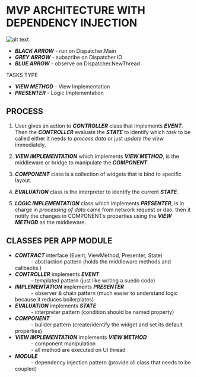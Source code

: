 # MVP ARCHITECTURE WITH DEPENDENCY INJECTION
![alt text](https://github.com/jamesdeperio/MVP_Architecture_With_Dependency_Injection/blob/master/mvp.png "mvp")
* ***BLACK ARROW*** - run on Dispatcher.Main
* ***GREY ARROW*** - subscribe on Dispatcher.IO
* ***BLUE ARROW*** - observe on Dispatcher.NewThread

TASKS TYPE
* ***VIEW METHOD*** - View Implementation
* ***PRESENTER*** - Logic Implementation

## PROCESS
1. User gives an action to ***CONTROLLER*** class that implements ***EVENT***. Then the ***CONTROLLER*** evaluate the ***STATE*** to identify which *task* to be called either it needs to *process data* or just *update the view* immediately.

2. ***VIEW IMPLEMENTATION*** which implements ***VIEW METHOD***, is the middleware or bridge to manipulate the ***COMPONENT***.

3. ***COMPONENT*** class is a collection of widgets that is bind to specific layout.

4. ***EVALUATION*** class is the interpreter to identify the current ***STATE***.

5. ***LOGIC IMPLEMENTATION*** class which implements ***PRESENTER***, is in charge in *processing of data* came from network request or dao, then it notify the changes in COMPONENT’s properties using the ***VIEW METHOD*** as the middleware.

## CLASSES PER APP MODULE
* ***CONTRACT*** interface (Event, ViewMethod, Presenter, State)
<br/> &nbsp;&nbsp;&nbsp;&nbsp;&nbsp;&nbsp;&nbsp;&nbsp;&nbsp;&nbsp; - abstraction pattern (holds the middleware methods and callbacks.) 
* ***CONTROLLER*** implements ***EVENT***
<br/> &nbsp;&nbsp;&nbsp;&nbsp;&nbsp;&nbsp;&nbsp;&nbsp;&nbsp;&nbsp; - templated pattern (just like writing a suedo code)
* ***IMPLEMENTATION*** implements ***PRESENTER***
<br/> &nbsp;&nbsp;&nbsp;&nbsp;&nbsp;&nbsp;&nbsp;&nbsp;&nbsp;&nbsp; - observer & chain pattern (much easier to understand logic because it reduces boilerplates)
* ***EVALUATION*** implements ***STATE***
<br/> &nbsp;&nbsp;&nbsp;&nbsp;&nbsp;&nbsp;&nbsp;&nbsp;&nbsp;&nbsp; - interpreter pattern (condition should be named property)
* ***COMPONENT***
<br/> &nbsp;&nbsp;&nbsp;&nbsp;&nbsp;&nbsp;&nbsp;&nbsp;&nbsp;&nbsp; - builder pattern (create/identify the widget and set its default properties)
* ***VIEW IMPLEMENTATION*** implements ***VIEW METHOD***
<br/> &nbsp;&nbsp;&nbsp;&nbsp;&nbsp;&nbsp;&nbsp;&nbsp;&nbsp;&nbsp; - component manipulation
<br/> &nbsp;&nbsp;&nbsp;&nbsp;&nbsp;&nbsp;&nbsp;&nbsp;&nbsp;&nbsp; - all method are executed on UI thread
* ***MODULE***
<br/> &nbsp;&nbsp;&nbsp;&nbsp;&nbsp;&nbsp;&nbsp;&nbsp;&nbsp;&nbsp; - dependency injection pattern (provide all class that needs to be coupled)
